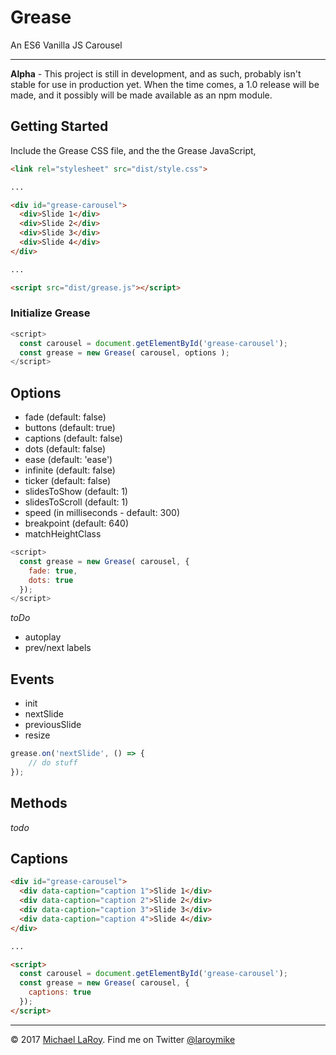 # Grease
An ES6 Vanilla JS Carousel

-----

**Alpha** - This project is still in development, and as such, probably isn't stable for use in production yet. When the time comes, a 1.0 release will be made, and it possibly will be made available as an npm module.


## Getting Started

Include the Grease CSS file, and the the Grease JavaScript,
```html
<link rel="stylesheet" src="dist/style.css">

...

<div id="grease-carousel">
  <div>Slide 1</div>
  <div>Slide 2</div>
  <div>Slide 3</div>
  <div>Slide 4</div>
</div>

...

<script src="dist/grease.js"></script>
```

### Initialize Grease

```javascript
<script>
  const carousel = document.getElementById('grease-carousel');
  const grease = new Grease( carousel, options );
</script>
```

## Options
* fade (default: false)
* buttons (default: true)
* captions (default: false)
* dots (default: false)
* ease (default: 'ease')
* infinite (default: false)
* ticker (default: false)
* slidesToShow (default: 1)
* slidesToScroll (default: 1)
* speed (in milliseconds - default: 300)
* breakpoint (default: 640)
* matchHeightClass

```javascript
<script>
  const grease = new Grease( carousel, {
  	fade: true,
  	dots: true
  });
</script>
```

_toDo_
* autoplay
* prev/next labels


## Events

* init
* nextSlide
* previousSlide
* resize

```javascript
grease.on('nextSlide', () => {
	// do stuff
});
```

## Methods
_todo_


## Captions

```html
<div id="grease-carousel">
  <div data-caption="caption 1">Slide 1</div>
  <div data-caption="caption 2">Slide 2</div>
  <div data-caption="caption 3">Slide 3</div>
  <div data-caption="caption 4">Slide 4</div>
</div>

...

<script>
  const carousel = document.getElementById('grease-carousel');
  const grease = new Grease( carousel, {
    captions: true
  });
</script>
```

---

&copy; 2017 [Michael LaRoy](http://mikelaroy.com). Find me on Twitter [@laroymike](https://twitter.com/laroymike)

